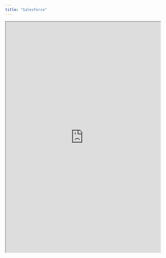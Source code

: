 ```yaml
---
title: "Salesforce"
---
```



<iframe height="750" width="100%" src="https://ewelton.github.io/ktest/wiki.html#Salesforce"></iframe>
